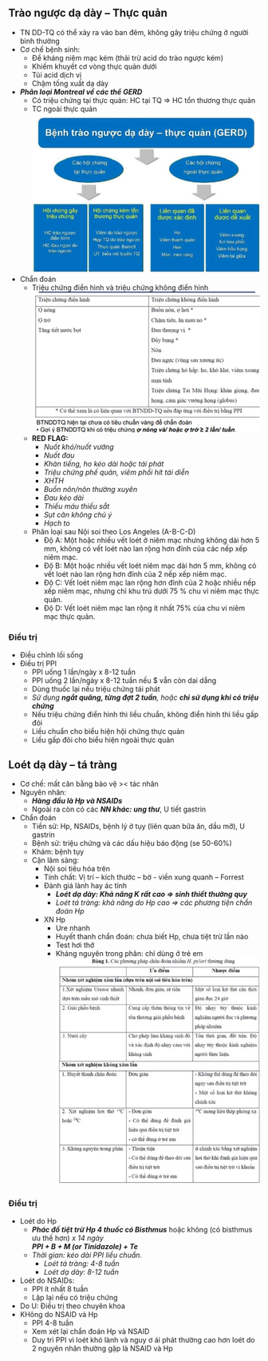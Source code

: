 ## Trào ngược dạ dày – Thực quản  
- TN DD-TQ có thể xảy ra vào ban đêm, không gây triệu chứng ở người bình thường  
- Cơ chế bệnh sinh:  
	- Đề kháng niêm mạc kém (thải trừ acid do trào ngược kém)  
	- Khiếm khuyết cơ vòng thực quản dưới  
	- Túi acid dịch vị  
	- Chậm tống xuất dạ dày  
- **_Phân loại Montreal về các thể GERD_**  
	- Có triệu chứng tại thực quản: HC tại TQ => HC tổn thương thực quản  
	- TC ngoài thực quản  
![444](../../../../200%20Files/image/image/Bu%E1%BB%95i%209%20-%20H%E1%BB%87%20ti%C3%AAu%20h%C3%B3a%20(N%E1%BB%99i-nhi)-1687418632625.jpeg)  
- Chẩn đoán  
	- Triệu chứng điển hình và triệu chứng không điển hình  
![444](../../../../200%20Files/image/image/Bu%E1%BB%95i%209%20-%20H%E1%BB%87%20ti%C3%AAu%20h%C3%B3a%20(N%E1%BB%99i-nhi)-1687418640790.jpeg)  
	- **RED FLAG:**  
		- _Nuốt khó/nuốt vướng_  
		- _Nuốt đau_  
		- _Khàn tiếng, ho kéo dài hoặc tái phát_  
		- _Triệu chứng phế quản, viêm phổi hít tái diễn_  
		- _XHTH_  
		- _Buồn nôn/nôn thường xuyên_  
		- _Đau kéo dài_  
		- _Thiếu máu thiếu sắt_  
		- _Sụt cân không chủ ý_  
		- _Hạch to_  
	- Phân loại sau Nội soi theo Los Angeles (A-B-C-D)  
		- Độ A: Một hoặc nhiều vết loét ở niêm mạc nhưng không dài hơn 5 mm, không có vết loét nào lan rộng hơn đỉnh của các nếp xếp niêm mạc.  
		- Độ B: Một hoặc nhiều vết loét niêm mạc dài hơn 5 mm, không có vết loét nào lan rộng hơn đỉnh của 2 nếp xếp niêm mạc.  
		- Độ C: Vết loét niêm mạc lan rộng hơn đỉnh của 2 hoặc nhiều nếp xếp niêm mạc, nhưng chỉ khu trú dưới 75 % chu vi niêm mạc thực quản.  
		- Độ D: Vết loét niêm mạc lan rộng ít nhất 75% của chu vi niêm mạc thực quản.  
### Điều trị  
- Điều chỉnh lối sống  
- Điều trị PPI  
	- PPI uống 1 lần/ngày x 8-12 tuần  
	- PPI uống 2 lần/ngày x 8-12 tuần nếu $ vẫn còn dai dẳng  
	- Dùng thuốc lại nếu triệu chứng tái phát  
	- _Sử dụng **ngắt quãng, từng đợt 2 tuần**, hoặc **chỉ sử dụng khi có triệu chứng**_  
	- Nếu triệu chứng điển hình thì liều chuẩn, không điển hình thì liều gấp đôi  
	- Liều chuẩn cho biểu hiện hội chứng thực quản    
	- Liều gấp đôi cho biểu hiện ngoài thực quản  
## Loét dạ dày – tá tràng  
- Cơ chế: mất cân bằng bảo vệ >< tác nhân  
- Nguyên nhân:  
	- **_Hàng đầu là Hp và NSAIDs_**  
	- Ngoài ra còn có các **_NN khác: ung thư_**, U tiết gastrin  
- Chẩn đoán  
	- Tiền sử: Hp, NSAIDs, bệnh lý ở tụy (liên quan bữa ăn, dầu mỡ), U gastrin  
	- Bệnh sử: triệu chứng và các dấu hiệu báo động (se 50-60%)  
	- Khám: bệnh tụy  
	- Cận lâm sàng:  
		- Nội soi tiêu hóa trên  
		- Tính chất: Vị trí – kích thước – bờ - viền xung quanh – Forrest  
		- Đánh giá lành hay ác tính  
			- **_Loét dạ dày: Khả năng K rất cao => sinh thiết thường quy_**  
			- _Loét tá tràng: khả năng do Hp cao => các phương tiện chẩn đoán Hp_  
		- XN Hp  
			- Ure nhanh  
			- Huyết thanh chẩn đoán: chưa biết Hp, chưa tiệt trừ lần nào  
			- Test hơi thở  
			- Kháng nguyên trong phân: chỉ dùng ở trẻ em  
![444](../../../../200%20Files/image/image/Bu%E1%BB%95i%209%20-%20H%E1%BB%87%20ti%C3%AAu%20h%C3%B3a%20(N%E1%BB%99i-nhi)-1687418895407.jpeg)  
### Điều trị  
- Loét do Hp  
	- **_Phác đồ tiệt trừ Hp 4 thuốc có Bisthmus_** hoặc không (có bisthmus ưu thế hơn) _x 14 ngày    
	**PPI + B + M (or Tinidazole) + Te**_  
	- _Thời gian: kéo dài PPI liều chuẩn._  
		- _Loét tá tràng: 4-8 tuần_  
		- _Loét dạ dày: 8-12 tuần_  
- Loét do NSAIDs:  
	- PPI ít nhất 8 tuần  
	- Lặp lại nếu có triệu chứng  
- Do U: Điều trị theo chuyên khoa  
- KHông do NSAID và Hp  
	- PPI 4-8 tuần  
	- Xem xét lại chẩn đoán Hp và NSAID  
	- Duy trì PPI vì loét khó lành và nguy ơ ái phát thường cao hơn loét do 2 nguyên nhân thường gặp là NSAID và Hp
